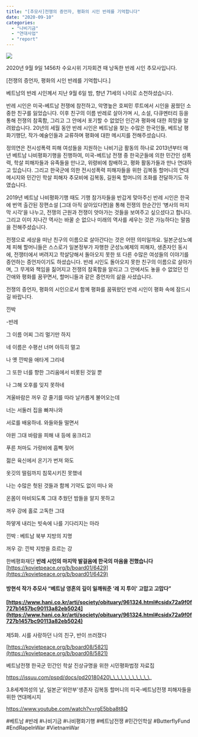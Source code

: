 ```yaml
---
title: "[추모사]전쟁의 증언자, 평화의 시인 반레를 기억합니다"
date: "2020-09-10"
categories: 
  - "나비기금"
  - "연대사업"
  - "report"
---
```


![](https://womenandwar.net/kr/wp-content/uploads/2020/09/8be1dfc466dce2f3414cb028888ea9b6142622.jpg)

2020년 9월 9일 1456차 수요시위 기자회견 때 낭독한 반레 시인 추모사입니다.

\[전쟁의 증언자, 평화의 시인 반레를 기억합니다.\]

베트남의 반레 시인께서 지난 9월 6일 밤, 향년 71세의 나이로 소천하셨습니다.

반레 시인은 미국-베트남 전쟁에 참전하고, 악명높은 호찌민 루트에서 시인을 꿈꿨던 소중한 친구를 잃었습니다. 이후 친구의 이름 반레로 살아가며 시, 소설, 다큐멘터리 등을 통해 전쟁의 참혹함, 그리고 그 안에서 포기할 수 없었던 인간과 평화에 대한 희망을 알려왔습니다. 20년의 세월 동안 반레 시인은 베트남을 찾는 수많은 한국인들, 베트남 평화기행단, 작가·예술인들과 교류하며 평화에 대한 메시지를 전해주셨습니다.

정의연은 전시성폭력 피해 여성들을 지원하는 나비기금 활동의 하나로 2013년부터 매년 베트남 나비평화기행을 진행하여, 미국-베트남 전쟁 중 한국군들에 의한 민간인 성폭력, 학살 피해자들과 유족들을 만나고, 위령비에 참배하고, 평화 활동가들과 만나 연대하고 있습니다. 그리고 한국군에 의한 전시성폭력 피해자들을 위한 김복동 할머니의 연대메시지와 민간인 학살 피해자 추모비에 김복동, 길원옥 할머니의 조화를 전달하기도 하였습니다.

2019년 베트남 나비평화기행 때도 기행 참가자들을 반갑게 맞아주신 반레 시인은 한국에 번역 출간된 장편소설 \[그대 아직 살아있다면\]을 통해 전쟁의 한순간인 ‘병사의 마지막 시각’을 나누고, 전쟁의 근원과 전쟁이 앗아가는 것들을 보여주고 싶으셨다고 합니다. 그리고 이미 지나간 역사는 바꿀 순 없으나 미래의 역사를 세우는 것은 가능하다는 말씀을 전해주셨습니다.

전쟁으로 세상을 떠난 친구의 이름으로 살아간다는 것은 어떤 의미일까요. 일본군성노예제 피해 할머니들은 스스로가 일본정부가 자행한 군성노예제의 피해자, 생존자인 동시에, 전쟁터에서 버려지고 학살당해서 돌아오지 못한 또 다른 수많은 여성들의 이야기를 증언하는 증언자이기도 하셨습니다. 반레 시인도 돌아오지 못한 친구의 이름으로 살아가며, 그 무게와 책임을 짊어지고 전쟁의 참혹함을 알리고 그 안에서도 놓을 수 없었던 인간애와 평화를 꿈꾸면서, 할머니들과 같은 증언자의 삶을 사셨습니다.

전쟁의 증언자, 평화의 시인으로서 함께 평화를 꿈꿔왔던 반레 시인이 평화 속에 잠드시길 바랍니다.

낀박

\-반레

그 이름 어찌 그리 멀기만 하지

네 이름은 수평선 너머 아득히 멀고

나 옛 낀박을 애타게 그리네

그 또한 너를 향한 그리움에서 비롯된 것일 뿐

나 그해 오후를 잊지 못하네

겨울바람은 꺼우 강 줄기를 따라 날카롭게 불어오는데

너는 서둘러 집을 빠져나와

서로를 배웅하네. 와들와들 떨면서

야윈 그대 바람을 피해 내 등에 웅크리고

푸른 처마도 가랑비에 흠뻑 젖어

젊은 육신에서 온기가 번져 와도

옷깃의 떨림까지 침묵시키진 못했네

나는 수많은 헛된 것들과 함께 기약도 없이 떠나 와

온몸이 마비되도록 그대 추웠던 밤들을 알지 못하고

꺼우 강에 홀로 고독한 그대

하얗게 내리는 빗속에 나를 기다리지는 마라

낀박 : 베트남 북부 지방의 지명

꺼우 강: 낀박 지방을 흐르는 강

한베평화재단 **반레 시인의 마지막 발걸음에 한국의 마음을 전했습니다**[https://kovietpeace.org/b/board01/6429](https://kovietpeace.org/b/board01/6429)

#### 방현석 작가 추모사 “베트남 영혼의 깊이 일깨워준 ‘레 지 투이’ 고맙고 고맙다”

#### [https://www.hani.co.kr/arti/society/obituary/961324.html#csidx72a9f0f727b1457bc90113a82eb5024](https://www.hani.co.kr/arti/society/obituary/961324.html#csidx72a9f0f727b1457bc90113a82eb5024) 

제5화. 시를 사랑하던 나의 친구, 반이 쓰러졌다

[https://kovietpeace.org/b/board08/5821](https://kovietpeace.org/b/board08/5821)

베트남전쟁 한국군 민간인 학살 진상규명을 위한 시민평화법정 자료집

https://issuu.com/pspd/docs/pd20180420\_\_\_\_\_\_\_\_\_\_\_

3.8세계여성의 날, 일본군'위안부'생존자 김복동 할머니의 미국-베트남전쟁 피해자들을 위한 연대메시지

https://www.youtube.com/watch?v=rgE5bba8t8Q

#베트남 #반레 #나비기금 #나비평화기행 #베트남전쟁 #민간인학살 #ButterflyFund #EndRapeInWar #VietnamWar
